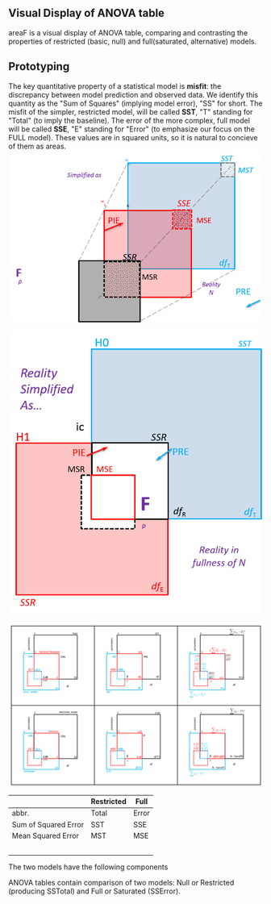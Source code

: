 Visual Display of ANOVA table
---

areaF is a visual display of ANOVA table, comparing and contrasting the properties of restricted (basic, null) and full(saturated, alternative) models.

## Prototyping

The key quantitative property of a statistical model is **misfit**: the discrepancy between model prediction and  observed data. We identify  this quantity as the "Sum of Squares" (implying model error), "SS" for short. The misfit of the simpler, restricted model, will be called **SST**, "T" standing for "Total" (to imply the baseline). The error of the more complex, full model will be called **SSE**, "E" standing for "Error" (to emphasize our focus on the FULL model).  These values are in squared units, so it is natural to concieve of them as areas.
![prototype3](./libs/images/prototype3.png)


![prototype2](./libs/images/prototype2.png)

![prototype1](./libs/images/prototype1.png)


|   | Restricted  | Full  |
|---|---|---|
|abbr.   | Total  | Error   |
|Sum of Squared Error  | SST  | SSE |
|Mean Squared Error   | MST   | MSE   |
|   |   |   |
|   |   |   |
|   |   |   |
|   |   |   |
|   |   |   |


The two  models have the following components

ANOVA tables contain comparison of two models:  Null or Restricted (producing SSTotal) and Full or Saturated (SSError). 